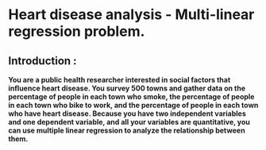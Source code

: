 # Heart disease analysis - Multi-linear regression problem.

## Introduction : 
   __You are a public health researcher interested in social factors that influence heart disease. 
   You survey 500 towns and gather data on the percentage of people in each town who smoke, the percentage of people in each town who bike to work, 
and the percentage of people in each town who have heart disease.
Because you have two independent variables and one dependent variable, and all your variables are quantitative, you can use multiple linear regression 
to analyze the relationship between them.__
